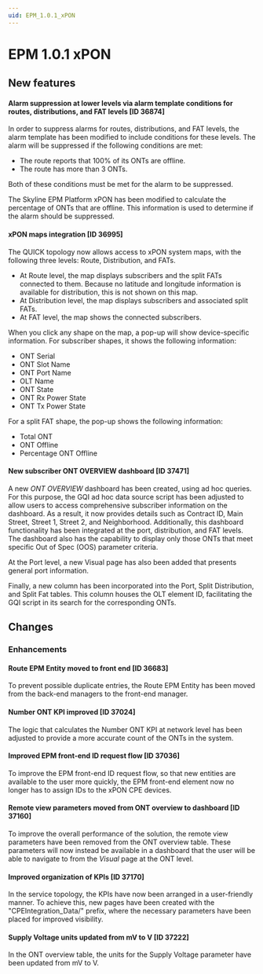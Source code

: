 ```yaml
---
uid: EPM_1.0.1_xPON
---
```


# EPM 1.0.1 xPON

## New features

#### Alarm suppression at lower levels via alarm template conditions for routes, distributions, and FAT levels [ID 36874]

In order to suppress alarms for routes, distributions, and FAT levels, the alarm template has been modified to include conditions for these levels. The alarm will be suppressed if the following conditions are met:

- The route reports that 100% of its ONTs are offline.
- The route has more than 3 ONTs.

Both of these conditions must be met for the alarm to be suppressed.

The Skyline EPM Platform xPON has been modified to calculate the percentage of ONTs that are offline. This information is used to determine if the alarm should be suppressed.

#### xPON maps integration [ID 36995]

The QUICK topology now allows access to xPON system maps, with the following three levels: Route, Distribution, and FATs.

- At Route level, the map displays subscribers and the split FATs connected to them. Because no latitude and longitude information is available for distribution, this is not shown on this map.
- At Distribution level, the map displays subscribers and associated split FATs.
- At FAT level, the map shows the connected subscribers.

When you click any shape on the map, a pop-up will show device-specific information. For subscriber shapes, it shows the following information:

- ONT Serial
- ONT Slot Name
- ONT Port Name
- OLT Name
- ONT State
- ONT Rx Power State
- ONT Tx Power State

For a split FAT shape, the pop-up shows the following information:

- Total ONT
- ONT Offline
- Percentage ONT Offline

#### New subscriber ONT OVERVIEW dashboard [ID 37471]

A new *ONT OVERVIEW* dashboard has been created, using ad hoc queries. For this purpose, the GQI ad hoc data source script has been adjusted to allow users to access comprehensive subscriber information on the dashboard. As a result, it now provides details such as Contract ID, Main Street, Street 1, Street 2, and Neighborhood. Additionally, this dashboard functionality has been integrated at the port, distribution, and FAT levels. The dashboard also has the capability to display only those ONTs that meet specific Out of Spec (OOS) parameter criteria.

At the Port level, a new Visual page has also been added that presents general port information.

Finally, a new column has been incorporated into the Port, Split Distribution, and Split Fat tables. This column houses the OLT element ID, facilitating the GQI script in its search for the corresponding ONTs.

## Changes

### Enhancements

#### Route EPM Entity moved to front end [ID 36683]

To prevent possible duplicate entries, the Route EPM Entity has been moved from the back-end managers to the front-end manager.

#### Number ONT KPI improved [ID 37024]

The logic that calculates the Number ONT KPI at network level has been adjusted to provide a more accurate count of the ONTs in the system.

#### Improved EPM front-end ID request flow [ID 37036]

To improve the EPM front-end ID request flow, so that new entities are available to the user more quickly, the EPM front-end element now no longer has to assign IDs to the xPON CPE devices.

#### Remote view parameters moved from ONT overview to dashboard [ID 37160]

To improve the overall performance of the solution, the remote view parameters have been removed from the ONT overview table. These parameters will now instead be available in a dashboard that the user will be able to navigate to from the *Visual* page at the ONT level.

#### Improved organization of KPIs [ID 37170]

In the service topology, the KPIs have now been arranged in a user-friendly manner. To achieve this, new pages have been created with the "CPEIntegration_Data/" prefix, where the necessary parameters have been placed for improved visibility.

#### Supply Voltage units updated from mV to V [ID 37222]

In the ONT overview table, the units for the Supply Voltage parameter have been updated from mV to V.
